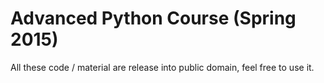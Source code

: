 # Advanced Python Course (Spring 2015)

All these code / material are release into public domain, feel free to use it.
